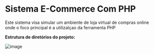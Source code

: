 # Sistema E-Commerce Com PHP

Este sistema visa simular um ambiente de loja virtual de compras online onde o foco principal é a utilizalçao da ferramenta PHP 

**Estrutura de diretórios do  projeto:**

![image](https://github.com/rafafrassetto/Sistema_ECommerce_Com_PHP/assets/88680818/0ac98247-41b3-40aa-b55e-a711904fbe81)

